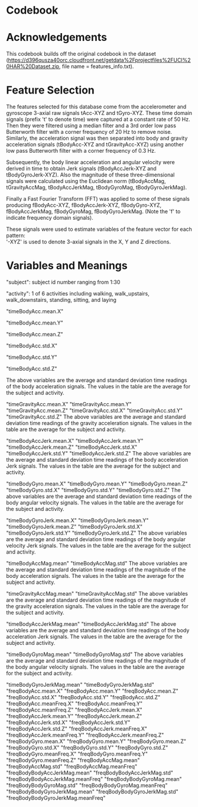 # Codebook

# Acknowledgements

This codebook builds off the original codebook in the dataset (https://d396qusza40orc.cloudfront.net/getdata%2Fprojectfiles%2FUCI%20HAR%20Dataset.zip, file name = features_info.txt).

# Feature Selection

The features selected for this database come from the accelerometer and gyroscope 3-axial raw signals tAcc-XYZ and tGyro-XYZ. These time domain signals (prefix 't' to denote time) were captured at a constant rate of 50 Hz. Then they were filtered using a median filter and a 3rd order low pass Butterworth filter with a corner frequency of 20 Hz to remove noise. Similarly, the acceleration signal was then separated into body and gravity acceleration signals (tBodyAcc-XYZ and tGravityAcc-XYZ) using another low pass Butterworth filter with a corner frequency of 0.3 Hz. 

Subsequently, the body linear acceleration and angular velocity were derived in time to obtain Jerk signals (tBodyAccJerk-XYZ and tBodyGyroJerk-XYZ). Also the magnitude of these three-dimensional signals were calculated using the Euclidean norm (tBodyAccMag, tGravityAccMag, tBodyAccJerkMag, tBodyGyroMag, tBodyGyroJerkMag). 

Finally a Fast Fourier Transform (FFT) was applied to some of these signals producing fBodyAcc-XYZ, fBodyAccJerk-XYZ, fBodyGyro-XYZ, fBodyAccJerkMag, fBodyGyroMag, fBodyGyroJerkMag. (Note the 'f' to indicate frequency domain signals). 

These signals were used to estimate variables of the feature vector for each pattern:  
'-XYZ' is used to denote 3-axial signals in the X, Y and Z directions.

# Variables and Meanings

"subject": subject id number ranging from 1:30 

"activity": 1 of 6 activities including walking, walk_upstairs, walk_downstairs, standing, sitting, and laying

"timeBodyAcc.mean.X"

"timeBodyAcc.mean.Y"

"timeBodyAcc.mean.Z"

"timeBodyAcc.std.X"

"timeBodyAcc.std.Y"

"timeBodyAcc.std.Z"

The above variables are the average and standard deviation time readings of the body acceleration signals.  The values in the table are the average for the subject and activity.

"timeGravityAcc.mean.X"
"timeGravityAcc.mean.Y"
"timeGravityAcc.mean.Z"
"timeGravityAcc.std.X"
"timeGravityAcc.std.Y"
"timeGravityAcc.std.Z"
The above variables are the average and standard deviation time readings of the gravity acceleration signals.  The values in the table are the average for the subject and activity.

"timeBodyAccJerk.mean.X"
"timeBodyAccJerk.mean.Y"
"timeBodyAccJerk.mean.Z"
"timeBodyAccJerk.std.X"
"timeBodyAccJerk.std.Y"
"timeBodyAccJerk.std.Z"
The above variables are the average and standard deviation time readings of the body acceleration Jerk signals.  The values in the table are the average for the subject and activity.

"timeBodyGyro.mean.X"
"timeBodyGyro.mean.Y"
"timeBodyGyro.mean.Z"
"timeBodyGyro.std.X"
"timeBodyGyro.std.Y"
"timeBodyGyro.std.Z"
The above variables are the average and standard deviation time readings of the body angular velocity signals.  The values in the table are the average for the subject and activity.

"timeBodyGyroJerk.mean.X"
"timeBodyGyroJerk.mean.Y"
"timeBodyGyroJerk.mean.Z"
"timeBodyGyroJerk.std.X"
"timeBodyGyroJerk.std.Y"
"timeBodyGyroJerk.std.Z"
The above variables are the average and standard deviation time readings of the body angular velocity Jerk signals.  The values in the table are the average for the subject and activity.

"timeBodyAccMag.mean"
"timeBodyAccMag.std"
The above variables are the average and standard deviation time readings of the magnitude of the body acceleration signals.  The values in the table are the average for the subject and activity.

"timeGravityAccMag.mean"
"timeGravityAccMag.std"
The above variables are the average and standard deviation time readings of the magnitude of the gravity acceleration signals.  The values in the table are the average for the subject and activity.

"timeBodyAccJerkMag.mean"
"timeBodyAccJerkMag.std"
The above variables are the average and standard deviation time readings of the body acceleration Jerk signals.  The values in the table are the average for the subject and activity.

"timeBodyGyroMag.mean"
"timeBodyGyroMag.std"
The above variables are the average and standard deviation time readings of the magnitude of the body angular velocity signals.  The values in the table are the average for the subject and activity.

"timeBodyGyroJerkMag.mean"
"timeBodyGyroJerkMag.std"
"freqBodyAcc.mean.X"
"freqBodyAcc.mean.Y"
"freqBodyAcc.mean.Z"
"freqBodyAcc.std.X"
"freqBodyAcc.std.Y"
"freqBodyAcc.std.Z"
"freqBodyAcc.meanFreq.X"
"freqBodyAcc.meanFreq.Y"
"freqBodyAcc.meanFreq.Z"
"freqBodyAccJerk.mean.X"
"freqBodyAccJerk.mean.Y"
"freqBodyAccJerk.mean.Z"
"freqBodyAccJerk.std.X"
"freqBodyAccJerk.std.Y"
"freqBodyAccJerk.std.Z"
"freqBodyAccJerk.meanFreq.X"
"freqBodyAccJerk.meanFreq.Y"
"freqBodyAccJerk.meanFreq.Z"
"freqBodyGyro.mean.X"
"freqBodyGyro.mean.Y"
"freqBodyGyro.mean.Z"
"freqBodyGyro.std.X"
"freqBodyGyro.std.Y"
"freqBodyGyro.std.Z"
"freqBodyGyro.meanFreq.X"
"freqBodyGyro.meanFreq.Y"
"freqBodyGyro.meanFreq.Z"
"freqBodyAccMag.mean"
"freqBodyAccMag.std"
"freqBodyAccMag.meanFreq"
"freqBodyBodyAccJerkMag.mean"
"freqBodyBodyAccJerkMag.std"
"freqBodyBodyAccJerkMag.meanFreq"
"freqBodyBodyGyroMag.mean"
"freqBodyBodyGyroMag.std"
"freqBodyBodyGyroMag.meanFreq"
"freqBodyBodyGyroJerkMag.mean"
"freqBodyBodyGyroJerkMag.std"
"freqBodyBodyGyroJerkMag.meanFreq"
